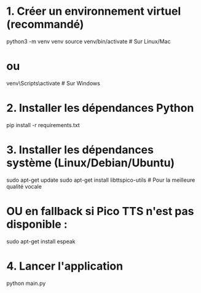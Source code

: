 # 1. Créer un environnement virtuel (recommandé)
python3 -m venv venv
source venv/bin/activate  # Sur Linux/Mac
# ou
venv\Scripts\activate  # Sur Windows

# 2. Installer les dépendances Python
pip install -r requirements.txt

# 3. Installer les dépendances système (Linux/Debian/Ubuntu)
sudo apt-get update
sudo apt-get install libttspico-utils  # Pour la meilleure qualité vocale

# OU en fallback si Pico TTS n'est pas disponible :
sudo apt-get install espeak

# 4. Lancer l'application
python main.py
